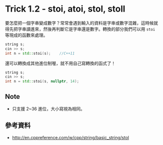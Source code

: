 # Trick 1.2 - stoi, atoi, stol, stoll

要怎麼把一個字串變成數字？常常會遇到輸入的資料是字串或數字混雜，這時候就得先把字串讀進來，然後再判斷它是字串還是數字。轉換的部分我們可以用 `stoi` 等現成的函數來處理。

```c++
string s;
cin >> s;
int n = std::stoi(s);    //C++11
```

還可以轉換成其他進位制喔，就不用自己寫轉換的函式了！

```c++
string s;
cin >> s;
int n = std::stoi(s, nullptr, 14);
```

## Note

* 只支援 2~36 進位，大小寫視為相同。

## 參考資料

* http://en.cppreference.com/w/cpp/string/basic_string/stol